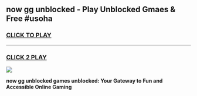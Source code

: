 
## now gg unblocked - Play Unblocked Gmaes & Free #usoha
<h3>
<a href="https://news.freeplayer.one?title=now_gg_unblocked&ref=24F">CLICK TO PLAY</a></h3>
<hr>

<h3>
<a href="https://news.freeplayer.one?title=now_gg_unblocked&ref=24F">CLICK 2 PLAY</a>
  
</h3>

<a href="https://news.freeplayer.one?title=now_gg_unblocked&ref=24F/"><img src="https://clearcache.store/games.png"></a>


**now gg unblocked games unblocked: Your Gateway to Fun and Accessible Online Gaming**
